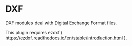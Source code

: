 # DXF

DXF modules deal with Digital Exchange Format files.

This plugin requires ezdxf ( https://ezdxf.readthedocs.io/en/stable/introduction.html ).



